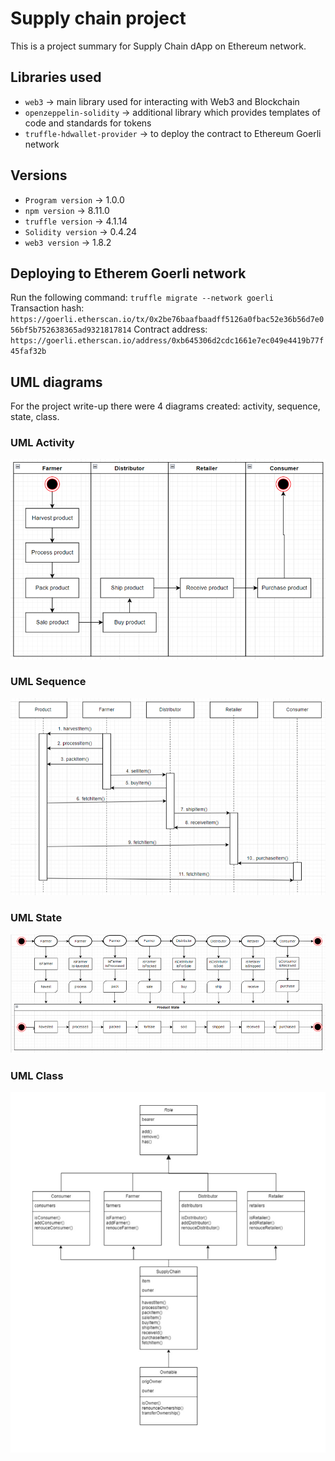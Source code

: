 # Supply chain project

This is a project summary for Supply Chain dApp on Ethereum network.

## Libraries used
* `web3` -> main library used for interacting with Web3 and Blockchain
* `openzeppelin-solidity` -> additional library which provides templates of code and standards for tokens
* `truffle-hdwallet-provider` -> to deploy the contract to Ethereum Goerli network

## Versions
* `Program version` -> 1.0.0
* `npm version` -> 8.11.0
* `truffle version` -> 4.1.14
* `Solidity version` -> 0.4.24
* `web3 version` -> 1.8.2

## Deploying to Etherem Goerli network
Run the following command: `truffle migrate --network goerli` <br>
Transaction hash: `https://goerli.etherscan.io/tx/0x2be76baafbaadff5126a0fbac52e36b56d7e056bf5b752638365ad9321817814`
Contract address: `https://goerli.etherscan.io/address/0xb645306d2cdc1661e7ec049e4419b77f45faf32b`

## UML diagrams
For the project write-up there were 4 diagrams created: activity, sequence, state, class.

### UML Activity
![truffle test](images/activity_uml.png)

### UML Sequence
![truffle test](images/sequence_uml.png)

### UML State
![truffle test](images/state_uml.png)

### UML Class
![truffle test](images/class_uml.png)

